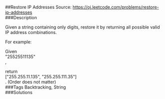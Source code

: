 ##Restore IP Addresses
Source: https://oj.leetcode.com/problems/restore-ip-addresses  
###Description

                
Given a string containing only digits, restore it by returning all possible valid IP address combinations.  


  

For example:  

Given   
"25525511135"  
,
  

  

return   
["255.255.11.135", "255.255.111.35"]  
. (Order does not matter)  
###Tags
Backtracking, String  
###Solutions